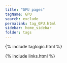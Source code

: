 ```yaml
---
title: "GPU pages"
tagName: GPU
search: exclude
permalink: tag_GPU.html
sidebar: home_sidebar
folder: tags
---
```

{% include taglogic.html %}

{% include links.html %}

